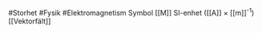 #Storhet #Fysik #Elektromagnetism 
Symbol [[M]]
SI-enhet ([[A]] × [[m]]<sup>-1</sup>)
[[Vektorfält]]